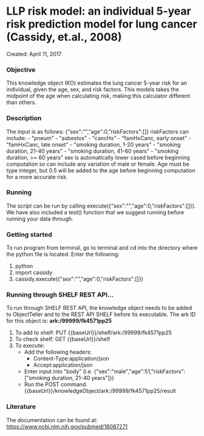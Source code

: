 # LLP risk model: an individual 5-year risk prediction model for lung cancer (Cassidy, et.al., 2008)
Created: April 11, 2017


### Objective
This knowledge object (KO) estimates the lung cancer 5-year risk for an individual, given the age, sex, and risk factors. This models takes the midpoint of the age when calculating risk, making this calculator different than others.



### Description
The input is as follows: {"sex":"","age":0,"riskFactors":[]}
    riskFactors can include:
        - "pneum"
        - "asbestos"
        - "cancHx"
        - "famHxCanc, early onset"
        - "famHxCanc, late onset"
        - "smoking duration, 1-20 years"
        - "smoking duration, 21-40 years"
        - "smoking duration, 41-60 years"
        - "smoking duration, >= 60 years"
    sex is automatically lower cased before beginning computation so can include any variation of male or female.
    Age must be type integer, but 0.5 will be added to the age before beginning computation for a more accurate risk.


### Running
The script can be run by calling execute({"sex":"","age":0,"riskFactors":[]}). We have also included a test() function that we suggest running before running your data through.


### Getting started
To run program from terminal, go to terminal and cd into the directory where the python file is located. Enter the following:
1. python
2. import cassidy
3. cassidy.execute({"sex":"","age":0,"riskFactors":[]})

### Running through SHELF REST API...
To run through SHELF REST API, the knowledge object needs to be added to ObjectTeller and to the REST API SHELF before its executable.
The ark ID for this object is: **ark:/99999/fk4571pp25**

1. To add to shelf: PUT {{baseUrl}}/shelf/ark:/99999/fk4571pp25
2. To check shelf: GET {{baseUrl}}/shelf
3. To execute:
   - Add the following headers:
     - Content-Type:application/json
     - Accept:application/json
   - Enter input into "body" (i.e. {"sex":"male","age":51,"riskFactors":["smoking duration, 21-40 years"]})
   - Run the POST command. {{baseUrl}}/knowledgeObject/ark:/99999/fk4571pp25/result

### Literature
The documentation can be found at: https://www.ncbi.nlm.nih.gov/pubmed/18087271
